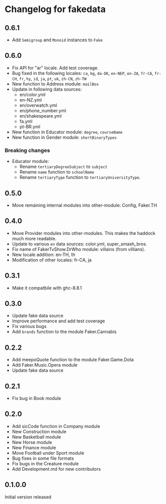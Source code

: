 # Changelog for fakedata

## 0.6.1

* Add `Semigroup` and `Monoid` instances to `Fake`

## 0.6.0

* Fix API for "ar" locale. Add test coverage.
* Bug fixed in the following locales: `ca`, `bg`, `da-DK`,
  `en-NEP`, `en-ZA`, `fr-CA`, `fr-CH`, `fr`, `hy`, `id`, `ja`, `pt`,
  `uk`, `zh-CN`, `zh-TW`
* New function to Address module: `mailBox`
* Update in following data sources:
  - en/color.yml
  - en-NZ.yml
  - en/overwatch.yml
  - en/phone_number.yml
  - en/shakespeare.yml
  - fa.yml
  - pt-BR.yml
* New function in Educator module: `degree`, `courseName`
* New function in Gender module: `shortBinaryTypes`

### Breaking changes

* Educator module:
  - Rename `tertiaryDegreeSubject` to `subject`
  - Rename `name` function to `schoolName`
  - Rename `tertiaryType` function to `tertiaryUniversityType`.

## 0.5.0

* Move remaining internal modules into other-module: Config, Faker.TH

## 0.4.0

* Move Provider modules into other-modules. This makes the haddock
  much more readable.
* Update to various `en` data sources: color.yml, super_smash_bros.
* Fix name of FakerTvShow.DrWho module: villains (from villians).
* New locale addition: en-TH, th
* Modification of other locales: fr-CA, ja

## 0.3.1

* Make it compatbile with ghc-8.8.1

## 0.3.0

* Update fake data source
* Improve performance and add test coverage
* Fix various bugs
* Add `brands` function to the module Faker.Cannabis

## 0.2.2

* Add meepoQuote function to the module Faker.Game.Dota
* Add Faker.Music.Opera module
* Update fake data source

## 0.2.1

* Fix bug in Book module

## 0.2.0

* Add sicCode function in Company module
* New Construction module
* New Basketball module
* New Horse module
* New Finance module
* Move Football under Sport module
* Bug fixes in some file formats
* Fix bugs in the Creature module
* Add Development.md for new contributors

## 0.1.0.0

Initial version released
